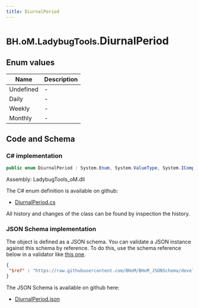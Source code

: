 ```yaml
---
title: DiurnalPeriod
---
```


# <small>BH.oM.LadybugTools.</small>**DiurnalPeriod**



## Enum values

| Name            | Description                                                    |
|-----------------|----------------------------------------------------------------|
| Undefined |  -  |
| Daily |  -  |
| Weekly |  -  |
| Monthly |  -  |


## Code and Schema

### C# implementation

``` C# title="C#"
public enum DiurnalPeriod : System.Enum, System.ValueType, System.IComparable, System.ISpanFormattable, System.IFormattable, System.IConvertible
```

Assembly: LadybugTools_oM.dll

The C# enum definition is available on github:

- [DiurnalPeriod.cs](https://github.com/BHoM/LadybugTools_Toolkit/blob/develop/LadybugTools_oM/Enum\DiurnalPeriod.cs)

All history and changes of the class can be found by inspection the history.
### JSON Schema implementation

The object is defined as a JSON schema. You can validate a JSON instance against this schema by reference. To do this, use the schema reference below in a validator like [this one](https://www.jsonschemavalidator.net/).

``` json title="JSON Schema"
{
 "$ref" : "https://raw.githubusercontent.com/BHoM/BHoM_JSONSchema/develop/LadybugTools_oM/DiurnalPeriod.json"
}
```

The JSON Schema is available on github here:

- [DiurnalPeriod.json](https://github.com/BHoM/BHoM_JSONSchema/blob/develop/LadybugTools_oM/DiurnalPeriod.json)
